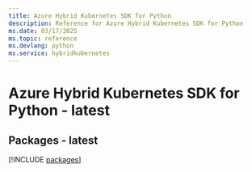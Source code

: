 ```yaml
---
title: Azure Hybrid Kubernetes SDK for Python
description: Reference for Azure Hybrid Kubernetes SDK for Python
ms.date: 03/17/2025
ms.topic: reference
ms.devlang: python
ms.service: hybridkubernetes
---
```

# Azure Hybrid Kubernetes SDK for Python - latest
## Packages - latest
[!INCLUDE [packages](hybrid-kubernetes-index.md)]